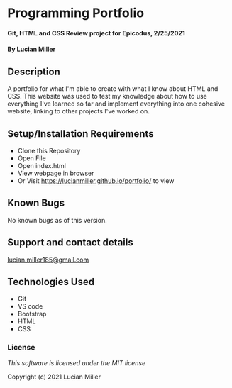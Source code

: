# Programming Portfolio

#### Git, HTML and CSS Review project for Epicodus, 2/25/2021
#### By Lucian Miller

## Description

A portfolio for what I'm able to create with what I know about HTML and CSS. This website was used to test my knowledge about how to use everything I've learned so far and implement everything into one cohesive website, linking to other projects I've worked on.

## Setup/Installation Requirements

* Clone this Repository
* Open File
* Open index.html
* View webpage in browser
* Or Visit https://lucianmiller.github.io/portfolio/ to view

## Known Bugs

No known bugs as of this version.

## Support and contact details

lucian.miller185@gmail.com

## Technologies Used

* Git
* VS code
* Bootstrap
* HTML
* CSS

### License

*This software is licensed under the MIT license*

Copyright (c) 2021 Lucian Miller
